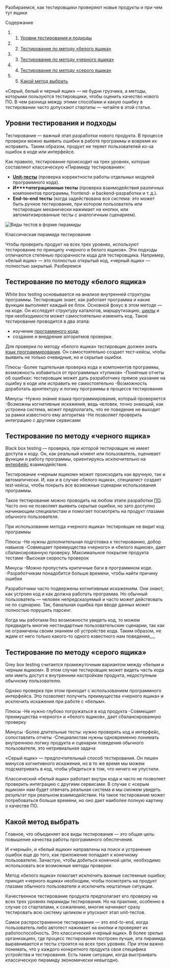 Разбираемся, как тестировщики проверяют новые продукты и при чем тут ящики

Содержание

1. 1. [Уровни тестирования и подходы](https://blog.skillfactory.ru/metodi-chernogo-belogo-serogo-yashikov/#уровни-тестирования-и-подходы)
2. 2. [Тестирование по методу «белого ящика»](https://blog.skillfactory.ru/metodi-chernogo-belogo-serogo-yashikov/#тестирование-по-методу-белого-ящика) 
3. 3. [Тестирование по методу «черного ящика»](https://blog.skillfactory.ru/metodi-chernogo-belogo-serogo-yashikov/#тестирование-по-методу-черного-ящика) 
4. 4. [Тестирование по методу «серого ящика»](https://blog.skillfactory.ru/metodi-chernogo-belogo-serogo-yashikov/#тестирование-по-методу-серого-ящика) 
5. 5. [Какой метод выбрать](https://blog.skillfactory.ru/metodi-chernogo-belogo-serogo-yashikov/#какой-метод-выбрать)

«Серый, белый и черный ящик» — не будни грузчика, а методы, которыми пользуются тестировщики, чтобы оценить качество нового ПО. В чем разница между этими способами и какую ошибку в тестировании часто допускают стартапы — читайте в этой статье.

## Уровни тестирования и подходы

Тестирование — важный этап разработки нового продукта. В процессе проверки можно выявить ошибки в работе программы и вовремя их исправить. Таким образом, продукт не теряет пользователей из-за ошибок в коде или интерфейсе.

Как правило, тестирование происходит на трех уровнях, которые составляют классическую «Пирамиду тестирования»:

- [**Unit-тесты**](https://blog.skillfactory.ru/glossary/unit-testirovanie/) (проверка корректности работы отдельных модулей программного кода).
- **И****нтеграционные тесты** (проверка взаимодействия различных компонентов программы, frontend- и backend-разработки и т. д.).
- **End-to-end тесты** (когда задействована вся система: это может быть ручное тестирование, при котором пользователь или тестировщик механически нажимает на кнопки, или автоматизированные тесты с аналогичным сценарием).

![Виды тестов в форме пирамиды](https://blog.skillfactory.ru/wp-content/uploads/2024/01/pyramida-testirovaniya-chorny-bely-sery-yashik.jpeg)

Классическая пирамида тестирования

Чтобы проверить продукт на всех трех уровнях, используют тестирование по принципу «черного и белого ящиков». Эти подходы отличаются степенью прозрачности кода для тестировщика. Например, «белый ящик» — это полностью открытый код, «черный ящик» — полностью закрытый. Разберемся 

## Тестирование по методу «белого ящика» 

White box testing основывается на анализе внутренней структуры программы. Тестировщик знает, как работает программа и какие функции выполняет каждый ее блок. Основной фокус в этом методе — на коде. Он исследует структуру каталогов, маршрутизацию, [циклы](https://blog.skillfactory.ru/glossary/czikl/) и при необходимости может самостоятельно изменить код. Такое тестирование проводится в два этапа:

- изучение [программного кода](https://blog.skillfactory.ru/glossary/programmnyj-kod/);
- создание и внедрение алгоритмов проверки.

Для проверки по методу «белого ящика» тестировщик должен знать [язык программирования](https://blog.skillfactory.ru/glossary/yazyk-programmirovaniya/). Он самостоятельно создает тест-кейсы, чтобы выявить не только очевидные, но и скрытые ошибки.

Плюсы
-Более тщательная проверка кода и компонентов программы, возможность избавиться от программных «тупиков»
-Понятные отчеты об ошибках: тестировщик может дать разработчику прямое указание на ошибку в коде или исправить ее самостоятельно
-Возможность доработать архитектуру и логику программы в процессе тестирования



Минусы
-Нужно знание языка программирования, который проверяется
-Возможны когнитивные искажения, ведь человек, точно знающий, как устроена система, может предполагать, что ее поведение не выходит за рамки известного ему алгоритма
-Не позволяет проверить интеграцию с другими сервисами

## Тестирование по методу «черного ящика» 

Black box testing — проверка, при которой тестировщик не имеет доступа к коду. Он, как реальный клиент или пользователь, оценивает функции и работу программы, ориентируясь исключительно на [интерфейс](https://blog.skillfactory.ru/glossary/interface/) взаимодействия. 

Тестирование «черным ящиком» может происходить как вручную, так и автоматически. И, как и в случае «белого ящика», специалист создает test-кейсы, чтобы покрыть все возможные сценарии использования программы. 

Такое тестирование можно проводить на любом этапе разработки [ПО](https://blog.skillfactory.ru/glossary/programmnoe-obespechenie/). Часто оно не позволяет выявить скрытые ошибки, но зато доступно начинающим специалистам и помогает посмотреть на продукт глазами обычного пользователя.

При использовании метода «черного ящика» тестировщик не видит код программы

Плюсы
-Не нужны дополнительная подготовка к тестированию, добор навыков
-Совмещает преимущества «черного» и «белого ящиков», дает сбалансированную проверку.
Максимальное покрытие продукта тестами
-Высокая скорость проверок

Минусы
-Можно пропустить критичные баги в программном коде.
-Разработчикам понадобится больше времени, чтобы найти причину ошибки



Разработчики часто подвержены когнитивным искажениям. Они знают, как устроен код и как должна работать программа. Но обычный пользователь — человек непредсказуемый и часто может действовать не по сценарию. Так, банальная ошибка при вводе данных может полностью порушить парсинг. 

Когда мы работаем без возможности увидеть код, то можем предвидеть многие нестандартные пользовательские сценарии, так как не ограничены своим знанием об устройстве кода. Таким образом, не ждем от него только какого-то одного известного нам поведения_._

## Тестирование по методу «серого ящика» 

Grey box testing считается промежуточным вариантом между «белым и черным ящиком». В этом случае тестировщик может видеть часть кода или иметь доступ к внутренним настройкам продукта, недоступным обычному пользователю. 

Однако проверка при этом приходит с использованием программного интерфейса. Это позволяет получить преимущества «черного ящика» и исключить искажения при работе с «белым».

Плюсы
-Не нужно глубоко погружаться в код продукта
-Совмещает преимущества «черного» и «белого ящиков», дает сбалансированную проверку

Минусы
-Более длительные тесты: нужно проверять код и интерфейс, сопоставлять отчеты
-Специалистам нужны одновременно понимать внутреннюю логику продукта и сценарии поведения обычного пользователя, это нетривиальная задача

«Серый ящик» — предпочтительный способ тестирования. Он лишен минусов когнитивного искажения, но в то же время мы можем подсматривать в код, чтобы убедиться в том, что ничего не упустили. 

Классический «белый ящик» работает внутри кода и часто не позволяет проверить интеграцию с другими сервисами. В случае с «серым ящиком» нам будет отвечать реальная система и мы сможем увидеть результат при реальном взаимодействии. На такое тестирование может потребоваться больше времени, но оно дает наиболее полную картину о качестве ПО.

## Какой метод выбрать

Главное, что объединяет все виды тестирования — это общая цель: повышение качества работы программного обеспечения.

И «черный», и «белый ящики» направлены на поиск и устранение ошибок еще до того, как приложение попадает к конечному пользователю. Зачастую, чтобы добиться конечной цели, необходимо использовать все возможные методы проверки.

Метод «белого ящика» помогает исключить важные системные ошибки; принцип «черного ящика» необходим, чтобы посмотреть на продукт глазами обычного пользователя и исключить нештатные ситуации.

Качественное тестирование продукта предполагает его проверку на всех трех уровнях пирамиды тестирования. Но на практике, особенно в случае со стартапами, к сожалению, многие начинают сразу тестировать всю систему целиком и упускают этап unit-тестов. 

Самое распространенное тестирование — это end-to-end, когда пользователь либо автотест нажимает на кнопки и проверяет их работоспособность. Это классический «черный ящик». В более зрелых организациях, где процесс тестирования построен лучше, эта пирамида выравнивается и тесты строятся на всех трех уровнях. При этом важно понимать, что у каждого конкретного продукта своя специфика устройства и тестирования. Есть такие ситуации, когда выстраивать классическую пирамиду экономически невыгодно.